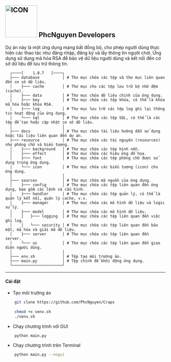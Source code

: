 ## <img alt="ICON"  src="https://github.com/PhcNguyen/AsyncServer/blob/main/resource/icon/graphics/0.ico" height="100px" width="auto"> PhcNguyen Developers 

Dự án này là một ứng dụng mạng bất đồng bộ, cho phép người dùng thực hiện các thao tác như đăng nhập, đăng ký và lấy thông tin người chơi. Ứng dụng sử dụng mã hóa RSA để bảo vệ dữ liệu người dùng và kết nối đến cơ sở dữ liệu để lưu trữ thông tin.

```structure
  ┌────[    1.0.7   ]────┐
  ├─── database          │ # Thư mục chứa các tệp và thư mục liên quan đến cơ sở dữ liệu.
  │    ├─── cache        │ # Thư mục cho các tệp lưu trữ bộ nhớ đệm (cache).
  │    ├─── data         │ # Thư mục chứa dữ liệu chính của ứng dụng.
  │    ├─── key          │ # Thư mục chứa các tệp khóa, có thể là khóa mã hóa hoặc khóa RSA.
  │    ├─── log          │ # Thư mục lưu trữ các tệp log ghi lại thông tin hoạt động của ứng dụng.
  │    └─── sql          │ # Thư mục chứa các tệp SQL, có thể là các tệp để tạo hoặc cập nhật cơ sở dữ liệu.
  │                      │
  ├─── docs              │ # Thư mục chứa tài liệu hướng dẫn sử dụng hoặc tài liệu liên quan đến dự án.
  ├─── resource          │ # Thư mục chứa các tài nguyên (resources) như phông chữ và biểu tượng.
  │    ├─── background   │ # Thư mục chứa các tệp hình nền.
  │    ├─── effect       │ # Thư mục chứa các hiệu ứng đồ họa.
  │    ├─── font         │ # Thư mục chứa các tệp phông chữ được sử dụng trong ứng dụng.
  │    └─── icon         │ # Thư mục chứa các biểu tượng (icon) cho ứng dụng.
  │                      │
  ├─── sources           │ # Thư mục chứa mã nguồn của ứng dụng.
  │    ├─── config       │ # Thư mục chứa các tệp liên quan đến ứng dụng, bao gồm các lệnh và cấu hình.
  │    ├─── handler      │ # Thư mục chứa các tệp quản lý, có thể là quản lý kết nối, quản lý cache, v.v.
  │    ├─── manager      │ # Thư mục chứa các mô hình dữ liệu và logic xử lý.
  │    ├─── model        │ # Thư mục chứa các mô hình dữ liệu.
  │    │   ├─── logging  │ # Thư mục chứa các tệp liên quan đến việc ghi log.
  │    │   └─── security │ # Thư mục chứa các tệp liên quan đến bảo mật, mã hóa và giải mã dữ liệu.
  │    ├─── server       │ # Thư mục chứa các tệp liên quan đến server.
  │    └─── ui           │ # Thư mục chứa các tệp liên quan đến giao diện người dùng.
  │                      │
  ├─── env.sh            │ # Tệp tạo môi trường ảo.
  ├─── main.py           │ # Tệp chính để khởi động ứng dụng.
  └──────────────────────┘
```

--- 

#### Cài đặt

- Tạo môi trường ảo

```bash
    git clone https://github.com/PhcNguyen/Craps
    
    chmod +x venv.sh
    ./venv.sh
```

- Chạy chương trình với GUI
```bash
    python main.py
```

- Chạy chương trình trên Terminal
```bash
    python main.py --nogui
```